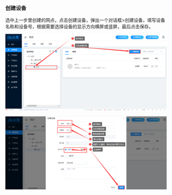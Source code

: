 ### 创建设备
选中上一步里创建的网点，点击创建设备，弹出一个对话框>创建设备，填写设备名称和设备号，根据需要选择设备的显示方向横屏或竖屏，最后点击保存。

![avatar](../images/terminal/4-1.png)

![avatar](../images/terminal/5-1.png)
